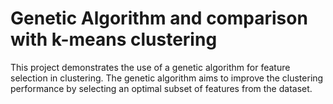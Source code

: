 # Genetic Algorithm and comparison with k-means clustering
 This project demonstrates the use of a genetic algorithm for feature selection in clustering. The genetic algorithm aims to improve the clustering performance by selecting an optimal subset of features from the dataset.
